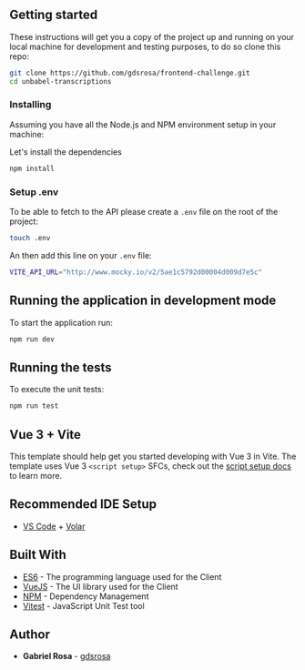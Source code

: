## Getting started

These instructions will get you a copy of the project up and running on your local machine for development and testing purposes, to do so clone this repo:

```bash
git clone https://github.com/gdsrosa/frontend-challenge.git
cd unbabel-transcriptions
```

### Installing

Assuming you have all the Node.js and NPM environment setup in your machine:

Let's install the dependencies

```bash
npm install
```

### Setup .env

To be able to fetch to the API please create a `.env` file on the root of the project:

```bash
touch .env
```

An then add this line on your `.env` file:

```bash
VITE_API_URL="http://www.mocky.io/v2/5ae1c5792d00004d009d7e5c"
```

## Running the application in development mode

To start the application run:

```bash
npm run dev
```

## Running the tests

To execute the unit tests:

```bash
npm run test
```

## Vue 3 + Vite

This template should help get you started developing with Vue 3 in Vite. The template uses Vue 3 `<script setup>` SFCs, check out the [script setup docs](https://v3.vuejs.org/api/sfc-script-setup.html#sfc-script-setup) to learn more.

## Recommended IDE Setup

- [VS Code](https://code.visualstudio.com/) + [Volar](https://marketplace.visualstudio.com/items?itemName=Vue.volar)

## Built With

- [ES6](http://es6-features.org/#Constants) - The programming language used for the Client
- [VueJS](https://vuejs.org/) - The UI library used for the Client
- [NPM](http://npmjs.org) - Dependency Management
- [Vitest](https://vitest.dev/) - JavaScript Unit Test tool

## Author

- **Gabriel Rosa** - [gdsrosa](https://github.com/gdsrosa)
